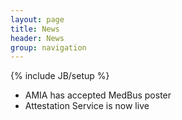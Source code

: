 ```yaml
---
layout: page
title: News
header: News
group: navigation
---
```

{% include JB/setup %}

* AMIA has accepted MedBus poster
* Attestation Service is now live
